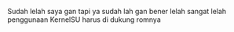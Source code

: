 Sudah lelah saya gan tapi ya sudah lah gan bener lelah sangat lelah
penggunaan KernelSU harus di dukung romnya
